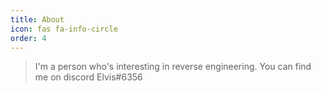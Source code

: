 ```yaml
---
title: About
icon: fas fa-info-circle
order: 4
---
```



> I'm a person who's interesting in reverse engineering. You can find me on discord Elvis#6356

